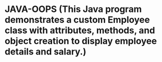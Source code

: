 # JAVA-OOPS (This Java program demonstrates a custom Employee class with attributes, methods, and object creation to display employee details and salary.)
